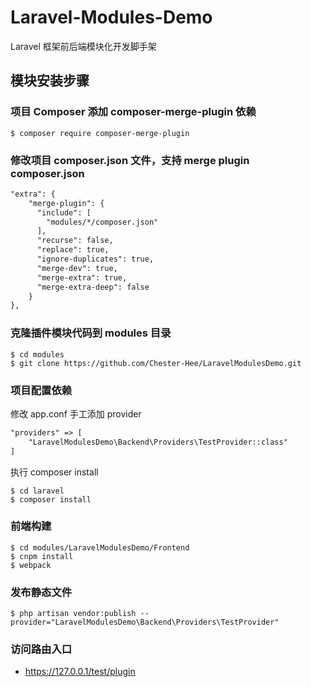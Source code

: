 # Laravel-Modules-Demo
Laravel 框架前后端模块化开发脚手架

## 模块安装步骤

### 项目 Composer 添加 composer-merge-plugin 依赖

```shell
$ composer require composer-merge-plugin
```

### 修改项目 composer.json 文件，支持 merge plugin composer.json

```markdown
"extra": {
    "merge-plugin": {
      "include": [
        "modules/*/composer.json"
      ],
      "recurse": false,
      "replace": true,
      "ignore-duplicates": true,
      "merge-dev": true,
      "merge-extra": true,
      "merge-extra-deep": false
    }
},
```

### 克隆插件模块代码到 modules 目录

```shell
$ cd modules
$ git clone https://github.com/Chester-Hee/LaravelModulesDemo.git
```

### 项目配置依赖

修改 app.conf 手工添加 provider

```markdown
"providers" => [
    "LaravelModulesDemo\Backend\Providers\TestProvider::class"
]
```
执行 composer install
```shell
$ cd laravel
$ composer install
```

### 前端构建

```shell
$ cd modules/LaravelModulesDemo/Frontend
$ cnpm install
$ webpack
```

### 发布静态文件

```shell
$ php artisan vendor:publish --provider="LaravelModulesDemo\Backend\Providers\TestProvider"
```

### 访问路由入口

- https://127.0.0.1/test/plugin




